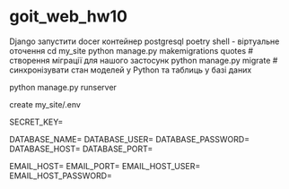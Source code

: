 # goit_web_hw10
 Django
запустити docer контейнер postgresql
poetry shell - віртуальне оточення
cd my_site
python manage.py makemigrations quotes  # створення міграції для нашого застосунк
python manage.py migrate  # синхронізувати стан моделей у Python та таблиць у базі даних 

python manage.py runserver

create my_site/.env 

SECRET_KEY=

DATABASE_NAME=
DATABASE_USER=
DATABASE_PASSWORD=
DATABASE_HOST=
DATABASE_PORT=

EMAIL_HOST=
EMAIL_PORT=
EMAIL_HOST_USER=
EMAIL_HOST_PASSWORD= 
